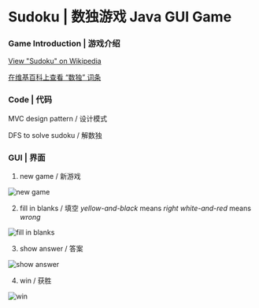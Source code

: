 # Sudoku | 数独游戏 Java GUI Game

### Game Introduction | 游戏介绍

[View "Sudoku" on Wikipedia](https://en.wikipedia.org/wiki/Sudoku)


[在维基百科上查看 “数独” 词条](https://zh.wikipedia.org/wiki/%E6%95%B8%E7%8D%A8)

### Code | 代码

MVC design pattern / 设计模式

DFS to solve sudoku / 解数独

### GUI | 界面

1. new game / 新游戏

![new game](https://ooo.0o0.ooo/2017/05/23/592439e865c96.png)

2. fill in blanks / 填空
*yellow-and-black* means *right*
*white-and-red* means *wrong*

![fill in blanks](https://ooo.0o0.ooo/2017/05/23/59243aa9c4d3f.png)

3. show answer / 答案

![show answer](https://ooo.0o0.ooo/2017/05/23/59243b48d82eb.png)

4. win / 获胜

![win](https://ooo.0o0.ooo/2017/05/23/59243b4999296.png)

